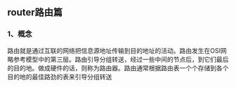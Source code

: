 ## router路由篇

### 1、概念
路由就是通过互联的网络把信息源地址传输到目的地址的活动。路由发生在OSI网略参考模型中的第三层。路由引导分组转送，经过一些中间的节点后，到它们最后的目的地。做成硬件的话，则称为路由器。路由通常根据路由表一个个存储到各个目的地的最佳路劲的表来引导分组转送